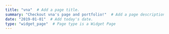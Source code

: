 ```yaml
---
title: "vna"  # Add a page title.
summary: "Checkout vna's page and portfolio!"  # Add a page description.
date: "2019-01-01"  # Add today's date.
type: "widget_page"  # Page type is a Widget Page
---
```

